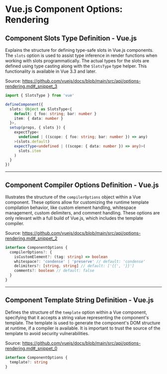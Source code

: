 # Vue.js Component Options: Rendering

## Component Slots Type Definition - Vue.js

Explains the structure for defining type-safe slots in Vue.js components. The `slots` option is used to assist type inference in render functions when working with slots programmatically.  The actual types for the slots are defined using type casting along with the `SlotsType` type helper. This functionality is available in Vue 3.3 and later.

Source: https://github.com/vuejs/docs/blob/main/src/api/options-rendering.md#_snippet_3

```typescript
import { SlotsType } from 'vue'

defineComponent({
  slots: Object as SlotsType<{
    default: { foo: string; bar: number }
    item: { data: number }
  }>,
  setup(props, { slots }) {
    expectType<
      undefined | ((scope: { foo: string; bar: number }) => any)
    >(slots.default)
    expectType<undefined | ((scope: { data: number }) => any)>(
      slots.item
    )
  }
})
```

---

## Component Compiler Options Definition - Vue.js

Illustrates the structure of the `compilerOptions` object within a Vue component. These options allow for customizing the runtime template compilation behavior, like custom element handling, whitespace management, custom delimiters, and comment handling. These options are only relevant with a full build of Vue.js, which includes the template compiler.

Source: https://github.com/vuejs/docs/blob/main/src/api/options-rendering.md#_snippet_2

```typescript
interface ComponentOptions {
  compilerOptions?: {
    isCustomElement?: (tag: string) => boolean
    whitespace?: 'condense' | 'preserve' // default: 'condense'
    delimiters?: [string, string] // default: ['{{', '}}']
    comments?: boolean // default: false
  }
}
```

---

## Component Template String Definition - Vue.js

Defines the structure of the `template` option within a Vue component, specifying that it accepts a string value representing the component's template. The template is used to generate the component's DOM structure at runtime, if a compiler is available. It is important to trust the source of the template to avoid security vulnerabilities.

Source: https://github.com/vuejs/docs/blob/main/src/api/options-rendering.md#_snippet_0

```typescript
interface ComponentOptions {
  template?: string
}
```
